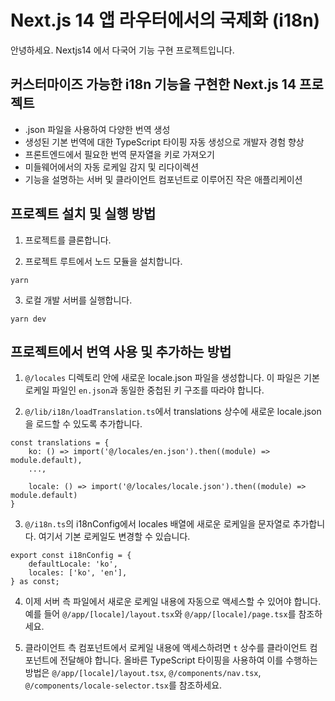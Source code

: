 # Next.js 14 앱 라우터에서의 국제화 (i18n)

안녕하세요. Nextjs14 에서 다국어 기능 구현 프로젝트입니다.

## 커스터마이즈 가능한 i18n 기능을 구현한 Next.js 14 프로젝트

- .json 파일을 사용하여 다양한 번역 생성
- 생성된 기본 번역에 대한 TypeScript 타이핑 자동 생성으로 개발자 경험 향상
- 프론트엔드에서 필요한 번역 문자열을 키로 가져오기
- 미들웨어에서의 자동 로케일 감지 및 리다이렉션
- 기능을 설명하는 서버 및 클라이언트 컴포넌트로 이루어진 작은 애플리케이션

## 프로젝트 설치 및 실행 방법

1. 프로젝트를 클론합니다.

2. 프로젝트 루트에서 노드 모듈을 설치합니다.

```
yarn
```

3. 로컬 개발 서버를 실행합니다.

```
yarn dev
```

## 프로젝트에서 번역 사용 및 추가하는 방법

1. `@/locales` 디렉토리 안에 새로운 locale.json 파일을 생성합니다. 이 파일은 기본 로케일 파일인 `en.json`과 동일한 중첩된 키 구조를 따라야 합니다.

2. `@/lib/i18n/loadTranslation.ts`에서 translations 상수에 새로운 locale.json을 로드할 수 있도록 추가합니다.

```
const translations = {
	ko: () => import('@/locales/en.json').then((module) => module.default),
	...,

	locale: () => import('@/locales/locale.json').then((module) => module.default)
}
```

3. `@/i18n.ts`의 i18nConfig에서 locales 배열에 새로운 로케일을 문자열로 추가합니다. 여기서 기본 로케일도 변경할 수 있습니다.

```
export const i18nConfig = {
	defaultLocale: 'ko',
	locales: ['ko', 'en'],
} as const;
```

4. 이제 서버 측 파일에서 새로운 로케일 내용에 자동으로 액세스할 수 있어야 합니다. 예를 들어 `@/app/[locale]/layout.tsx`와 `@/app/[locale]/page.tsx`를 참조하세요.

5. 클라이언트 측 컴포넌트에서 로케일 내용에 액세스하려면 `t` 상수를 클라이언트 컴포넌트에 전달해야 합니다. 올바른 TypeScript 타이핑을 사용하여 이를 수행하는 방법은 `@/app/[locale]/layout.tsx`, `@/components/nav.tsx`, `@/components/locale-selector.tsx`를 참조하세요.
